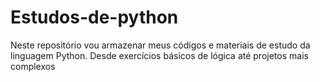 # Estudos-de-python
 Neste repositório vou armazenar meus códigos e materiais de estudo da linguagem Python. Desde exercícios básicos de lógica até projetos mais complexos

